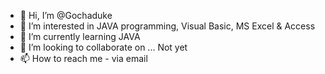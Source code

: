- 👋 Hi, I’m @Gochaduke
- 👀 I’m interested in JAVA programming, Visual Basic, MS Excel & Access
- 🌱 I’m currently learning JAVA
- 💞️ I’m looking to collaborate on ... Not yet
- 📫 How to reach me - via email

<!---
Gochaduke/Gochaduke is a ✨ special ✨ repository because its `README.md` (this file) appears on your GitHub profile.
You can click the Preview link to take a look at your changes.
--->
